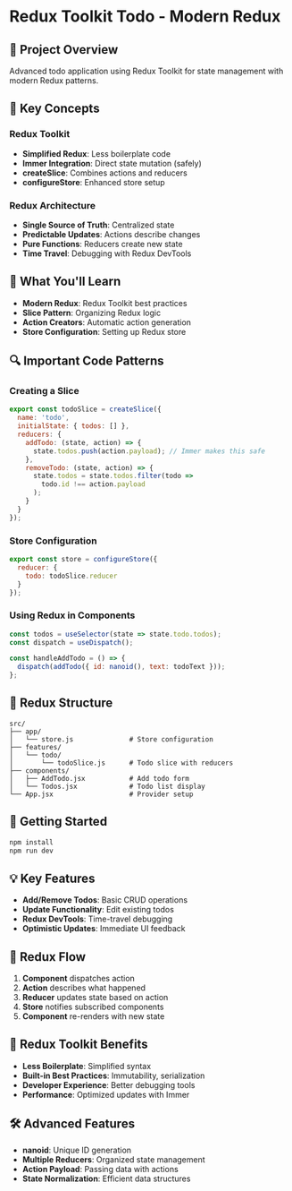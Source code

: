 # Redux Toolkit Todo - Modern Redux

## 🎯 Project Overview
Advanced todo application using Redux Toolkit for state management with modern Redux patterns.

## 🔑 Key Concepts

### Redux Toolkit
- **Simplified Redux**: Less boilerplate code
- **Immer Integration**: Direct state mutation (safely)
- **createSlice**: Combines actions and reducers
- **configureStore**: Enhanced store setup

### Redux Architecture
- **Single Source of Truth**: Centralized state
- **Predictable Updates**: Actions describe changes
- **Pure Functions**: Reducers create new state
- **Time Travel**: Debugging with Redux DevTools

## 📝 What You'll Learn

- **Modern Redux**: Redux Toolkit best practices
- **Slice Pattern**: Organizing Redux logic
- **Action Creators**: Automatic action generation
- **Store Configuration**: Setting up Redux store

## 🔍 Important Code Patterns

### Creating a Slice
```jsx
export const todoSlice = createSlice({
  name: 'todo',
  initialState: { todos: [] },
  reducers: {
    addTodo: (state, action) => {
      state.todos.push(action.payload); // Immer makes this safe
    },
    removeTodo: (state, action) => {
      state.todos = state.todos.filter(todo => 
        todo.id !== action.payload
      );
    }
  }
});
```

### Store Configuration
```jsx
export const store = configureStore({
  reducer: {
    todo: todoSlice.reducer
  }
});
```

### Using Redux in Components
```jsx
const todos = useSelector(state => state.todo.todos);
const dispatch = useDispatch();

const handleAddTodo = () => {
  dispatch(addTodo({ id: nanoid(), text: todoText }));
};
```

## 📁 Redux Structure
```
src/
├── app/
│   └── store.js              # Store configuration
├── features/
│   └── todo/
│       └── todoSlice.js      # Todo slice with reducers
├── components/
│   ├── AddTodo.jsx           # Add todo form
│   └── Todos.jsx             # Todo list display
└── App.jsx                   # Provider setup
```

## 🚀 Getting Started

```bash
npm install
npm run dev
```

## 💡 Key Features

- **Add/Remove Todos**: Basic CRUD operations
- **Update Functionality**: Edit existing todos
- **Redux DevTools**: Time-travel debugging
- **Optimistic Updates**: Immediate UI feedback

## 🔄 Redux Flow

1. **Component** dispatches action
2. **Action** describes what happened
3. **Reducer** updates state based on action
4. **Store** notifies subscribed components
5. **Component** re-renders with new state

## 🎯 Redux Toolkit Benefits

- **Less Boilerplate**: Simplified syntax
- **Built-in Best Practices**: Immutability, serialization
- **Developer Experience**: Better debugging tools
- **Performance**: Optimized updates with Immer

## 🛠️ Advanced Features

- **nanoid**: Unique ID generation
- **Multiple Reducers**: Organized state management
- **Action Payload**: Passing data with actions
- **State Normalization**: Efficient data structures